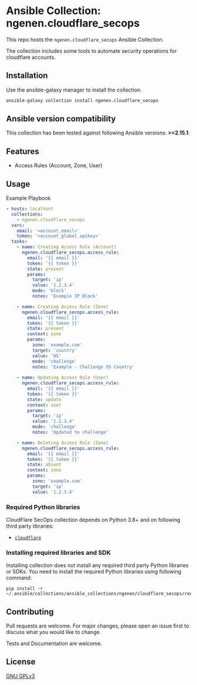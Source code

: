 # Ansible Collection: ngenen.cloudflare_secops

This repo hosts the `ngenen.cloudflare_secops` Ansible Collection.

The collection includes some tools to automate security operations for cloudflare accounts.

## Installation

Use the ansible-galaxy manager to install the collection.

```bash
ansible-galaxy collection install ngenen.cloudflare_secops
```

## Ansible version compatibility

This collection has been tested against following Ansible versions: **>=2.15.1**.

## Features

- Access Rules (Account, Zone, User)

## Usage

Example Playbook

```yaml
- hosts: localhost
  collections:
    - ngenen.cloudflare_secops
  vars:
    email: '<account_email>'
    token: '<account_global_apikey>'
  tasks:
    - name: Creating Access Rule (Account)
      ngenen.cloudflare_secops.access_rule:
        email: '{{ email }}'
        token: '{{ token }}'
        state: present
        params:
          target: 'ip'
          value: '1.2.3.4'
          mode: 'block'
          notes: 'Example IP Block'

    - name: Creating Access Rule (Zone)
      ngenen.cloudflare_secops.access_rule:
        email: '{{ email }}'
        token: '{{ token }}'
        state: present
        context: zone
        params:
          zone: 'example.com'
          target: 'country'
          value: 'US'
          mode: 'challenge'
          notes: 'Example - Challenge US Country'
          
    - name: Updating Access Rule (User)
      ngenen.cloudflare_secops.access_rule:
        email: '{{ email }}'
        token: '{{ token }}'
        state: update
        context: user
        params:
          target: 'ip'
          value: '1.2.3.4'
          mode: 'challenge'
          notes: 'Updated to challenge'

    - name: Deleting Access Rule (Zone)
      ngenen.cloudflare_secops.access_rule:
        email: '{{ email }}'
        token: '{{ token }}'
        state: absent
        context: zone
        params:
          zone: 'example.com'
          target: 'ip'
          value: '1.2.3.4'
```

### Required Python libraries

CloudFlare SecOps collection depends on Python 3.8+ and on following third party libraries:

* [`cloudflare`](https://github.com/cloudflare/python-cloudflare)

### Installing required libraries and SDK

Installing collection does not install any required third party Python libraries or SDKs. You need to install the required Python libraries using following command:

    pip install -r ~/.ansible/collections/ansible_collections/ngenen/cloudflare_secops/requirements.txt

## Contributing

Pull requests are welcome. For major changes, please open an issue first
to discuss what you would like to change.

Tests and Documentation are welcome.

## License

[GNU GPLv3](https://choosealicense.com/licenses/gpl-3.0/)